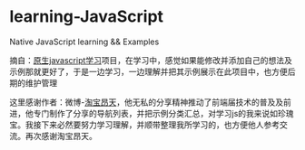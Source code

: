 learning-JavaScript
===================

Native JavaScript learning  &amp;&amp; Examples

摘自：[原生javascript学习](http://js.fgm.cc/learn/)项目，在学习中，感觉如果能修改并添加自己的想法及示例那就更好了，于是一边学习，一边理解并把其示例展示在此项目中，也方便后期的维护管理

这里感谢作者：微博-[淘宝昂天](http://weibo.com/373000333)，他无私的分享精神推动了前端届技术的普及及前进，他专门制作了分享的导航列表，并把示例分类汇总，对学习js的我来说如珍瑰宝。我接下来必然要努力学习理解，并顺带整理我所学习的，也方便他人参考交流。再次感谢淘宝昂天。
